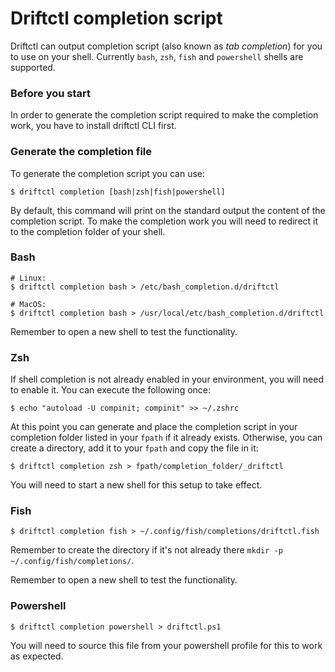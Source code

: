 # Driftctl completion script

Driftctl can output completion script (also known as *tab completion*) for you to use on your shell. Currently `bash`, `zsh`, `fish` and `powershell` shells are supported.

### Before you start
In order to generate the completion script required to make the completion work, you have to install driftctl CLI first.

### Generate the completion file
To generate the completion script you can use:

```shell
$ driftctl completion [bash|zsh|fish|powershell]
```

By default, this command will print on the standard output the content of the completion script. To make the completion work you will need to redirect it to the completion folder of your shell.

### Bash
```shell
# Linux:
$ driftctl completion bash > /etc/bash_completion.d/driftctl

# MacOS:
$ driftctl completion bash > /usr/local/etc/bash_completion.d/driftctl
```

Remember to open a new shell to test the functionality.

### Zsh
If shell completion is not already enabled in your environment, you will need to enable it. You can execute the following once:

```shell
$ echo "autoload -U compinit; compinit" >> ~/.zshrc
```

At this point you can generate and place the completion script in your completion folder listed in your `fpath` if it already exists. Otherwise, you can create a directory, add it to your `fpath` and copy the file in it:

```shell
$ driftctl completion zsh > fpath/completion_folder/_driftctl
```

You will need to start a new shell for this setup to take effect.

### Fish
```shell
$ driftctl completion fish > ~/.config/fish/completions/driftctl.fish
```

Remember to create the directory if it's not already there `mkdir -p ~/.config/fish/completions/`.

Remember to open a new shell to test the functionality.

### Powershell
```shell
$ driftctl completion powershell > driftctl.ps1
```

You will need to source this file from your powershell profile for this to work as expected.
